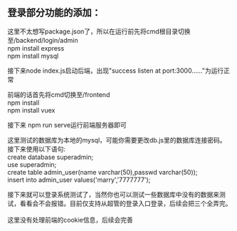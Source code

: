 ﻿## 登录部分功能的添加：</br>
这里不太想写package.json了，所以在运行前先将cmd根目录切换至/backend/login/admin </br>
npm install express  </br>
npm install mysql   </br>

接下来node index.js启动后端，出现"success listen at port:3000......"为运行正常   </br>

前端的话首先将cmd切换至/frontend   </br>
npm install  </br>
npm install vuex  </br>

接下来 npm run serve运行前端服务器即可


这里测试的数据库为本地的mysql，可能你需要更改db.js里的数据库连接密码。接下来使用以下语句:  </br>
create database superadmin;  </br>
use superadmin;   </br>
create table admin_user(name varchar(50),passwd varchar(50));   </br>
insert into admin_user values('marry','7777777');  </br>

接下来就可以登录系统测试了，当然你也可以测试一些数据库中没有的数据来测试，看看会不会报错。目前仅支持从超管的登录入口登录，后续会把三个全弄完。
</br>
</br>
这里没有处理前端的cookie信息，后续会完善
